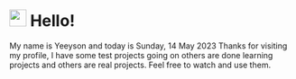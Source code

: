  <h1>
    <img src="https://emojis.slackmojis.com/emojis/images/1643510097/45343/hi.gif?1643510097" width="30"/> 
    Hello!
 </h1>
 <p>
    My name is Yeeyson and today is Sunday, 14 May 2023
    Thanks for visiting my profile, I have some test projects going on others are done learning projects and others are real projects.
    Feel free to watch and use them.
 </p>